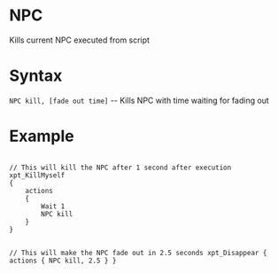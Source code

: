 # NPC
<p>Kills current NPC executed from script
<h1>Syntax</h1>
<p><code class="language-js">NPC kill, [fade out time]</code> -- Kills NPC with time waiting for fading out
<h1>Example</h1>
<pre><code class="language-js">
// This will kill the NPC after 1 second after execution
xpt_KillMyself
{
	actions
	{
		Wait 1
		NPC kill
	}
}

// This will make the NPC fade out in 2.5 seconds
xpt_Disappear
{
	actions
	{
		NPC kill, 2.5
	}
}
</code></pre>